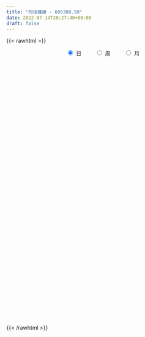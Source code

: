 ```yaml
---
title: "均瑶健康 - 605388.SH"
date: 2022-07-14T20:27:40+08:00
draft: false
---
```

{{< rawhtml >}}
    <div style="text-align: center">
        <label style="padding: 1rem;"><input style="margin-right: .5rem" type="radio" name="period" value="D" checked onclick="period_change(this)">日</label>
        <label style="padding: 1rem;"><input style="margin-right: .5rem" type="radio" name="period" value="W" onclick="period_change(this)">周</label>
        <label style="padding: 1rem;"><input style="margin-right: .5rem" type="radio" name="period" value="M" onclick="period_change(this)">月</label>
    </div>
    <div id="chart" style="height: 700px;"></div> 
    <script type="text/javascript">
        const D_v = [2248.52,683.4,1343.0,3318.27,35761.11,281743.77,409657.01,306037.12,247023.42,203288.97,162003.89,140225.28,151125.35,100701.9,107455.46,84417.52,91993.07,82055.35,64666.99,59244.18,80446.81,100829.95,71824.39,65640.12,39773.19,52912.73,89625.57,91044.77,65178.87,53745.67,38207.94,36638.8,44899.27,50607.59,51830.07,29842.73,50923.31,65048.72,25912.92,31379.15,51117.85,51302.42,67000.86,47892.59,40631.22,33207.67,99191.14,55599.76,28946.71,33688.35,28948.21,33520.17,31555.54,40483.36,66999.06,58939.07,48813.14,36911.64,32964.34,47646.2,54438.29,61232.04,78528.27,62314.8,35390.82,33809.16,22285.6,24996.35,24779.18,20228.58,100022.04,60593.25,62943.54,171910.56,214125.48,199935.71,129353.3,121019.2,167468.49,240946.43,266936.06,184656.98,124643.82,136126.61,130058.43,136053.61,104558.94,107105.1,110958.56,125174.82,134774.94,105022.41,111283.66,235662.94,166727.61,124792.59,92466.92,76431.89,56926.65,75563.62,54454.3,49931.34,51756.4,44545.37,60251.3,61523.63,53236.33,45225.52,40878.59,31100.7,33122.7,33440.2,28478.0,36532.17,30654.3,48164.72,33789.19,92410.44,86708.51,46097.6,36341.33,64042.67,58909.18,35559.59,24234.75,28678.73,18758.0,18813.0,19474.82,18711.0,25778.66,16150.68,23753.22,32793.69,23188.41,21601.12,16900.6,18367.0,14392.6,24799.75,18808.0,27875.55,18821.98,18423.52,70932.59,48579.04,30993.07,22401.62,27481.3,18990.0,20994.0,61563.61,46465.21,45946.41,49311.3,72542.22,73309.29,54332.75,115233.2,172990.88,170944.88,168742.38,229874.75,159148.7,147135.1,159589.01,103056.97,165948.45,119162.44,78610.75,189079.27,158388.46,173411.66,152847.35,174225.18,131815.74,92528.34,183431.3,158210.88,113188.22,93088.6,232497.71,240404.21,145798.82,105626.0,83383.63,104661.64,83360.45,93950.69,92086.96,91236.01,112976.8,82490.64,57406.47,63485.5,42584.3,42073.5,166316.79,102247.84,160225.7,112800.83,110436.09,87990.22,140713.08,99894.59,89349.01,59461.5,49709.5,67697.29,52184.52,76203.68,42490.35,80660.05,65995.05,40635.0,41335.41,30850.0,37524.0,37643.17,27360.0,29156.87,43321.0,34737.09,26222.0,25379.0,27630.14,35541.0,31875.0,25362.0,25268.0,38408.0,44688.87,41307.0,94449.0,67529.0,45171.22,41828.22,64184.56,65539.44,76902.44,54417.44,28295.22,38766.44,34368.09,43510.37,37082.12,25069.0,33485.22,39025.0,38211.0,30954.22,21891.22,33395.0,28957.0,41904.0,27105.0,46135.0,44574.91,26588.89,27577.19,30404.11,31071.58,17937.0,35295.19,21803.88,27050.96,31587.62,14190.15,20525.44,82452.79,82165.31,41950.69,37315.5,22524.83,48831.0,46745.74,114627.7,138383.7,72323.12,53904.38,47273.26,30952.01,35761.0,65984.53,70245.53,53517.15,40278.25,67551.46,35260.87,41146.39,35333.71,39032.87,26115.3,59016.13,39850.0,27291.02,88895.09,36763.22,31506.98,37007.0,36690.0,38915.3,48928.0,34995.0,38055.61,42797.76,36502.26,32993.3,36758.93,33871.07,18838.62,37015.26,30556.93,37657.26,23152.0,30367.34,23772.39,31142.0,62557.11,42116.08,32570.0,46343.1,32008.08,26126.0,27341.18,28777.03,19730.04,25661.0,22100.0,35778.01,114450.17,78640.01,121360.0,68821.0,69774.15,73403.86,167898.52,53139.0,511246.56,307733.49,243430.93,228273.45,179293.02,202137.52,192618.51,159947.3,83953.01,96811.3,79476.87,65439.86,77159.0,43619.0,62881.12,44594.0,30954.0,34784.72,38907.0,38778.22,40980.03,30739.0,24879.0,48592.0,34076.0,28070.97,30788.0,48286.53,31565.0,86194.0,59319.76,65425.97,72179.0,134216.34,167045.34,143980.97,175637.41,126851.0,108546.0,59450.0,147116.0,80335.23,76491.0,86671.0,115852.0,222885.23,260108.2,168594.07,186660.22,355050.75,271798.53,159317.73,150040.0,123976.0,115536.0,71886.5,57311.8,127267.0,114147.0,64937.0,92119.0,143926.5,122813.0,96755.3,76191.5,123661.0,127783.37,239924.27,115992.97,124779.0,123558.0,123493.52,87043.44,96180.22,90734.22,51495.94,42745.15,75526.98,81560.22,104061.0,135697.29,209995.0,166398.07,109055.07,71448.0,101162.34,94282.25,122179.55,119012.22,80031.22,147135.22,139919.44,152658.0,138694.96,95356.0,77450.0,65677.0,83409.0,73479.17,61930.3,45479.0,142692.3,108075.3,102000.0,77222.0,64947.0,128388.5,96047.0,92224.0,95496.0,152914.0,84576.0,67009.23,83139.0,85537.0,45061.0,71905.0,57874.0,59010.48,62184.65,38168.0,50801.07,51525.62,45242.0]
const D_histogram = [0.0,0.1231680912,0.3295616886,0.5899504993,0.883865898,1.1979656651,1.2457826766,1.0109482198,0.8361504366,0.7190034426,0.5129432736,0.3348154521,0.0959777048,-0.1615903881,-0.423409623,-0.6100238709,-0.7236500323,-0.8368915202,-0.8705723676,-0.8799924561,-0.7925729703,-0.6606342648,-0.5630002213,-0.4664519097,-0.4096819127,-0.4162624901,-0.3234101153,-0.243203057,-0.2179681271,-0.2439691415,-0.2357089416,-0.2377790932,-0.1786650945,-0.0883609319,-0.0060142387,0.0293894031,0.0691850397,0.0412047534,0.0142363488,0.022468638,0.0490903962,0.0468020988,0.0710791882,0.0442019281,-0.006409739,-0.0494464406,-0.1759876296,-0.3031608393,-0.3595549289,-0.3416450252,-0.3322061976,-0.2818657922,-0.2289453974,-0.1543240945,-0.0530685265,0.0277850207,0.0941018789,0.099115081,0.120737003,0.1577420743,0.1759243703,0.1879747452,0.2232013898,0.202314211,0.164758746,0.1068619436,0.0772976695,0.0636744231,0.041466431,0.0340926551,0.1288611324,0.1585825068,0.1890101434,0.3269827972,0.4031310087,0.4866723563,0.460230773,0.3805074112,0.4442840854,0.5011122976,0.6151963772,0.5484627549,0.4587127053,0.3971245268,0.2597845948,0.0911450653,-0.0852889376,-0.2578031893,-0.2299674408,-0.2797932417,-0.2231601009,-0.2018162895,-0.1311360835,0.0059897062,0.0109961856,-0.1009180313,-0.1606801035,-0.2850870814,-0.3324362851,-0.415677555,-0.5065315691,-0.4858353398,-0.431575261,-0.3881330692,-0.3222315185,-0.2500785271,-0.246780907,-0.2466839512,-0.268457602,-0.2441119714,-0.2605026033,-0.2811894973,-0.2600860416,-0.1903283346,-0.1609448266,-0.0859266306,-0.0651761328,0.0303875789,0.0765046374,0.0826558233,0.0970696916,0.1622725036,0.1795779305,0.1515058448,0.1286652946,0.093415262,0.0647856917,0.0652713842,0.0544756066,0.0632158357,0.049137058,0.0507379338,0.0294199415,-0.0377596915,-0.0624300593,-0.0647644809,-0.073250831,-0.0945539182,-0.0817147326,-0.0390281658,0.006177528,0.0505783247,0.0837354899,0.0868565321,0.1697073194,0.2052655813,0.2139553531,0.2093285324,0.1718698608,0.1517808088,0.1113770282,0.1366857478,0.1524039292,0.1743413238,0.174378735,0.2068771499,0.1816033376,0.1644260082,0.2638918363,0.3310961543,0.3297677982,0.4398794399,0.5447798045,0.6084024725,0.6159041368,0.4709232519,0.3613405119,0.3662957829,0.3462201389,0.2469012312,0.2487003546,0.2902427904,0.4527736982,0.4563093815,0.5625429182,0.5827046495,0.5146243958,0.2927998129,0.0870424096,-0.0393443903,-0.1845729982,-0.1178737798,-0.2610801022,-0.5226435714,-0.6884112847,-0.7398430398,-0.7056561924,-0.6869121384,-0.6179138832,-0.5591928719,-0.5699821338,-0.4916481821,-0.4810547408,-0.4434555668,-0.456260379,-0.4734192086,-0.4575051778,-0.2815307047,-0.2071841758,-0.0665823093,0.0202599154,0.0745516386,0.0620293466,0.1440760099,0.1276048691,0.0135812161,-0.0733153214,-0.1078542692,-0.0998619642,-0.1419844545,-0.1395958726,-0.1327281946,-0.2181989257,-0.2997700255,-0.3216070993,-0.3417787212,-0.3360956988,-0.2805541842,-0.2228378897,-0.1739342959,-0.1499522771,-0.1578222635,-0.1848842031,-0.1704429595,-0.1309950611,-0.1223152004,-0.1439453841,-0.1729005196,-0.210916608,-0.2195913299,-0.1731823236,-0.1612945698,-0.1042910742,0.026741002,0.0964109834,0.1518282089,0.1350723694,0.1827785677,0.2475492429,0.313950588,0.3031490901,0.2674461759,0.2620699428,0.1892325604,0.1298292775,0.0803879857,0.023006658,0.0025330319,-0.0096944899,-0.0065177811,-0.0225556206,-0.0376192719,-0.0620459202,-0.0870901534,-0.0631468727,-0.054282754,-0.0073476644,0.0412224284,0.0728609913,0.0997207083,0.1091862901,0.1057281526,0.107511693,0.0911822496,0.0743589585,0.071978445,0.0581894693,0.0423073422,0.0475474145,0.0924468275,0.1628304237,0.1813086005,0.161404334,0.1525797755,0.1750653134,0.1677344269,0.2285092025,0.2899739566,0.3014012879,0.2476331294,0.2139681614,0.1661008081,0.1127387367,0.1254816028,0.1353077518,0.088237248,0.0601019119,-0.0531065139,-0.1414675307,-0.1473970754,-0.1444093975,-0.130554645,-0.1141464089,-0.0482362584,-0.0178239331,-0.0156818332,0.0471602132,0.0680648419,0.0767491603,0.0694857321,0.0658506635,0.0396413609,-0.0083679229,-0.063037978,-0.1010043586,-0.1141553738,-0.1363300831,-0.1282259719,-0.1089343802,-0.1127498314,-0.1210186879,-0.0911644313,-0.0662141686,-0.0518764192,-0.0397183461,-0.0556385142,-0.049267432,-0.0253172584,0.0193023475,0.0483288836,0.0665883918,0.0916684364,0.0805710177,0.0663416724,0.0315987169,0.0055309668,-0.0054491279,-0.0197862675,-0.0226673316,-0.0136980195,0.0577812808,0.0918097356,0.0454884544,0.0251585659,0.048293206,0.0686297958,0.1944801514,0.3915493044,0.4822732252,0.3964641268,0.3535736946,0.3568953181,0.3243765375,0.3252422453,0.2415850603,0.1068708603,0.022916493,-0.1052840556,-0.1840573749,-0.2630396247,-0.3757035259,-0.4312403178,-0.4917490949,-0.4834347265,-0.4370609409,-0.3676289136,-0.3005861541,-0.2602065192,-0.2469969911,-0.217123307,-0.191277722,-0.1318615342,-0.0982522866,-0.0759744782,-0.0515828485,-0.0525544639,-0.0443636651,-0.0658580191,-0.049160211,-0.0201365791,0.0291769551,0.1759864092,0.2883771148,0.3886002555,0.358271116,0.221998779,0.0853113666,0.105306241,0.1284063931,0.0849407136,-0.0153929629,-0.0541782217,0.0371152753,0.1246590107,0.1954065083,0.2176490158,0.2295254859,0.2688587205,0.2244474242,0.1300014075,0.0707524481,0.0448052878,-0.0285721309,-0.1079827537,-0.1676206221,-0.1673227662,-0.22992452,-0.2847487873,-0.2386396854,-0.1566677758,-0.0599868384,-0.013263034,0.0061112639,0.0736842298,0.0892612326,0.0214503788,-0.0836333213,-0.2587101253,-0.4570407799,-0.564057846,-0.6107747704,-0.569268782,-0.5224843159,-0.4819493701,-0.4061528231,-0.3055590737,-0.2303758462,-0.1119942868,0.0753758985,0.2155825101,0.279457914,0.2768269377,0.258821445,0.2621659533,0.2672703718,0.2253760513,0.2405838167,0.2162080177,0.2348155923,0.2399249059,0.2561807472,0.2671379676,0.2410438494,0.2046705352,0.1562747407,0.1248604767,0.0550361579,0.0335951054,0.0109801437,0.0628183762,0.0748606672,0.0649867935,0.0640819615,0.0412585325,0.0466426618,-0.016835657,-0.0690554829,-0.0519734352,0.0128740861,0.0359464237,0.0015491644,0.0190845515,0.0005608601,-0.0191725465,-0.0621985588,-0.1155121376,-0.153070403,-0.1439742601,-0.1479043844,-0.1588178164,-0.1285018076,-0.1176745057]
const D_fast = [0.0,0.153960114,0.4427441336,0.8506205691,1.3655024422,1.9790936256,2.3383563063,2.3562589044,2.3904987303,2.453102597,2.3752782464,2.280854288,2.0660109669,1.7680452769,1.4003736363,1.0612534206,0.7667147511,0.4442503833,0.192926444,-0.0364917586,-0.1472155154,-0.180435376,-0.2235513879,-0.2436160537,-0.2892665349,-0.3999127349,-0.3879128888,-0.3685065948,-0.3977636967,-0.4847569965,-0.535424032,-0.5969389568,-0.5824912318,-0.5142773022,-0.4334341686,-0.3906831761,-0.3335912796,-0.3512703775,-0.3746796949,-0.3608302461,-0.3219358889,-0.3125236616,-0.2704767751,-0.2863035532,-0.3385176551,-0.3939159668,-0.5644540632,-0.7674174828,-0.9137003046,-0.9812016572,-1.054814379,-1.0749404217,-1.0792563762,-1.043216097,-0.9552276606,-0.8674278582,-0.7775855303,-0.7477935579,-0.6959873852,-0.6195467953,-0.5573834067,-0.4983393455,-0.4073123534,-0.3776209795,-0.3739867581,-0.4051680745,-0.4154079312,-0.4131125719,-0.4249539562,-0.4238045684,-0.2968208079,-0.2274538069,-0.1497736345,0.0699447187,0.2468756823,0.452085119,0.540701229,0.55610472,0.7309524155,0.9130587022,1.180941876,1.2513239424,1.2762520691,1.3139450224,1.241551239,1.0956979758,0.8979417386,0.6609766896,0.6313205778,0.5115464665,0.512389582,0.4832793212,0.5211755063,0.6597987225,0.6675542483,0.5304105235,0.4304784255,0.2347996772,0.1043414023,-0.0828192565,-0.3003061628,-0.4010687685,-0.4547025049,-0.5082935804,-0.5229499093,-0.5133165497,-0.5717141564,-0.6332881883,-0.7221762396,-0.7588586019,-0.8403748846,-0.931359153,-0.9752772076,-0.9531015843,-0.963954283,-0.9104177446,-0.90596128,-0.8028006736,-0.7375574557,-0.710742314,-0.6720610228,-0.566290085,-0.5040901754,-0.4942857999,-0.4849600264,-0.4968562435,-0.5092893909,-0.4924858523,-0.4896627283,-0.4651185403,-0.4669130535,-0.4526276942,-0.4665907012,-0.543210257,-0.5834881397,-0.6020136815,-0.6288127393,-0.6737543061,-0.6813438036,-0.6484142783,-0.6016642025,-0.5446188247,-0.490527787,-0.4656926118,-0.3404149946,-0.2535403373,-0.1913617274,-0.143656415,-0.1381476213,-0.1202914711,-0.1328509947,-0.0733708381,-0.0195516745,0.0459710512,0.0896031461,0.1738208485,0.1939478706,0.2178770433,0.3833158305,0.533294187,0.6144077805,0.8344892822,1.0755845979,1.2913078841,1.4527855825,1.4255355106,1.4062878985,1.5028171153,1.569296506,1.5317029061,1.5956771181,1.7097802515,1.9855045839,2.1031176126,2.3499868788,2.5158247726,2.5764006178,2.4277759881,2.2437791872,2.1075562898,1.9161844323,1.9534152058,1.7449388578,1.3527144957,1.0148439613,0.7784514462,0.6362242455,0.483240265,0.3977600493,0.3166828427,0.1633980473,0.1188199535,0.0091497096,-0.0641150081,-0.190984915,-0.3264985468,-0.4249608105,-0.3193690135,-0.2968185285,-0.1728622394,-0.0809550358,-0.008025403,-0.0050403584,0.1130253074,0.1284553839,0.017827035,-0.0873983329,-0.148900848,-0.165874034,-0.243492638,-0.2760030242,-0.3023173949,-0.4423378574,-0.5988514636,-0.7010903121,-0.8067066144,-0.8850475167,-0.8996445481,-0.897637726,-0.8922177062,-0.9057237567,-0.9530493089,-1.0263322994,-1.0545017956,-1.0478026625,-1.0697016019,-1.1273181317,-1.199498397,-1.2902436375,-1.3538161918,-1.3507027664,-1.3791386551,-1.348207928,-1.2104906013,-1.1167178741,-1.0233435964,-1.0063313435,-0.9129305033,-0.7862725173,-0.6413835253,-0.5763977506,-0.5452391209,-0.4850978683,-0.5106271106,-0.5375730742,-0.5669173695,-0.6185470326,-0.6383874008,-0.6530385451,-0.6514912815,-0.6731680262,-0.6976364955,-0.7375746238,-0.7843913953,-0.7762348329,-0.7809414027,-0.7358432291,-0.6769675293,-0.6271137186,-0.5753238244,-0.5385616701,-0.5155877695,-0.4869263058,-0.4804601869,-0.4786937383,-0.4630796405,-0.462321249,-0.4676265405,-0.4504996146,-0.3824884947,-0.2713972925,-0.2075919656,-0.1871451486,-0.1578247632,-0.091572897,-0.0569701768,0.0609318995,0.1948901427,0.281667796,0.2898079199,0.3096349922,0.303292841,0.2781154537,0.3222287205,0.3658818075,0.3408706156,0.3277607575,0.2012757033,0.0775478038,0.0347689902,0.0016543187,-0.01712959,-0.0292579561,0.0245931297,0.0505494719,0.0487711135,0.1234032131,0.1613240523,0.1891956608,0.1993036656,0.2121312629,0.1958323005,0.145731036,0.0753014864,0.0120840161,-0.0296058425,-0.0858630726,-0.1098154544,-0.1177574577,-0.1497603667,-0.1882838953,-0.1812207465,-0.1728240259,-0.1714553814,-0.1692268948,-0.1990566914,-0.2050024672,-0.1873816082,-0.1379364154,-0.0968276584,-0.0619210522,-0.0139238986,-0.0048785629,-0.00252249,-0.0293657663,-0.0540507747,-0.0663931513,-0.0856768578,-0.0942247548,-0.0886799476,-0.0027553271,0.0542255616,0.019276394,0.005236147,0.0404440886,0.0779381273,0.2524085208,0.5473649998,0.758657227,0.7719641602,0.8174671517,0.9100126048,0.9585879586,1.0407642277,1.0175033077,0.9095068228,0.8312815788,0.6767600163,0.5519723532,0.4072301972,0.2006404146,0.0372935432,-0.1461525076,-0.2586968207,-0.3215882704,-0.3440634715,-0.3521672505,-0.3768392454,-0.4253789651,-0.4497861077,-0.4717599533,-0.4453091491,-0.4362629731,-0.4329787843,-0.4214828667,-0.435593098,-0.4384932155,-0.4764520743,-0.472044319,-0.4480548318,-0.3914470589,-0.2006410025,-0.0161560181,0.1812171864,0.240455826,0.1596831837,0.0443236129,0.0906450476,0.1458467979,0.1236162969,0.0194343796,-0.0328954346,0.0676768812,0.1863853693,0.3059844939,0.3826392555,0.4518970971,0.5584450117,0.5701455715,0.5081999067,0.4666390593,0.4518932209,0.3713727695,0.2649664583,0.1634234344,0.1218905987,0.001807715,-0.1242037491,-0.1377545686,-0.094949603,-0.0132653752,0.0301426708,0.0510447846,0.1370388079,0.1749311189,0.1124828598,-0.0135091706,-0.2532635059,-0.5658543555,-0.8138858831,-1.0132965001,-1.1141077072,-1.19794432,-1.2778967167,-1.3036383755,-1.2794343945,-1.2618451285,-1.1714621409,-0.9652479809,-0.7711457418,-0.6374058594,-0.5708301013,-0.5241302327,-0.4552442361,-0.3833222247,-0.3688725323,-0.2935188128,-0.2638426074,-0.1865311346,-0.1214405946,-0.0411395665,0.0366021458,0.0707689899,0.0855633095,0.0762362002,0.0760370554,0.019971776,0.0069294998,-0.0129404259,0.0546024006,0.0853598585,0.0917326832,0.1068483414,0.0943395456,0.1113843404,0.0436971073,-0.0257865893,-0.0216979004,0.0463681424,0.078427086,0.0444171178,0.0667236427,0.0483401664,0.0238136232,-0.0347620289,-0.116953642,-0.1927795082,-0.2196769304,-0.2605831508,-0.3112010369,-0.31301048,-0.3316018045]
const D_slow = [0.0,0.0307920228,0.1131824449,0.2606700698,0.4816365443,0.7811279605,1.0925736297,1.3453106846,1.5543482938,1.7340991544,1.8623349728,1.9460388358,1.970033262,1.929635665,1.8237832593,1.6712772915,1.4903647835,1.2811419034,1.0634988115,0.8435006975,0.6453574549,0.4801988887,0.3394488334,0.222835856,0.1204153778,0.0163497553,-0.0645027736,-0.1253035378,-0.1797955696,-0.240787855,-0.2997150904,-0.3591598637,-0.4038261373,-0.4259163703,-0.4274199299,-0.4200725792,-0.4027763192,-0.3924751309,-0.3889160437,-0.3832988842,-0.3710262851,-0.3593257604,-0.3415559634,-0.3305054813,-0.3321079161,-0.3444695262,-0.3884664336,-0.4642566435,-0.5541453757,-0.639556632,-0.7226081814,-0.7930746295,-0.8503109788,-0.8888920024,-0.9021591341,-0.8952128789,-0.8716874092,-0.8469086389,-0.8167243882,-0.7772888696,-0.733307777,-0.6863140907,-0.6305137432,-0.5799351905,-0.538745504,-0.5120300181,-0.4927056007,-0.476786995,-0.4664203872,-0.4578972235,-0.4256819403,-0.3860363136,-0.3387837778,-0.2570380785,-0.1562553263,-0.0345872373,0.080470456,0.1755973088,0.2866683301,0.4119464045,0.5657454988,0.7028611875,0.8175393639,0.9168204956,0.9817666442,1.0045529106,0.9832306762,0.9187798788,0.8612880186,0.7913397082,0.735549683,0.6850956106,0.6523115897,0.6538090163,0.6565580627,0.6313285548,0.591158529,0.5198867586,0.4367776873,0.3328582986,0.2062254063,0.0847665714,-0.0231272439,-0.1201605112,-0.2007183908,-0.2632380226,-0.3249332493,-0.3866042371,-0.4537186376,-0.5147466305,-0.5798722813,-0.6501696556,-0.715191166,-0.7627732497,-0.8030094564,-0.824491114,-0.8407851472,-0.8331882525,-0.8140620931,-0.7933981373,-0.7691307144,-0.7285625885,-0.6836681059,-0.6457916447,-0.613625321,-0.5902715055,-0.5740750826,-0.5577572366,-0.5441383349,-0.528334376,-0.5160501115,-0.503365628,-0.4960106427,-0.5054505655,-0.5210580804,-0.5372492006,-0.5555619083,-0.5792003879,-0.599629071,-0.6093861125,-0.6078417305,-0.5951971493,-0.5742632769,-0.5525491438,-0.510122314,-0.4588059187,-0.4053170804,-0.3529849473,-0.3100174821,-0.2720722799,-0.2442280229,-0.2100565859,-0.1719556036,-0.1283702727,-0.0847755889,-0.0330563014,0.012344533,0.0534510351,0.1194239941,0.2021980327,0.2846399823,0.3946098423,0.5308047934,0.6829054115,0.8368814457,0.9546122587,1.0449473866,1.1365213324,1.2230763671,1.2848016749,1.3469767636,1.4195374611,1.5327308857,1.6468082311,1.7874439606,1.933120123,2.061776222,2.1349761752,2.1567367776,2.14690068,2.1007574305,2.0712889855,2.00601896,1.8753580671,1.703255246,1.518294486,1.3418804379,1.1701524033,1.0156739325,0.8758757145,0.7333801811,0.6104681356,0.4902044504,0.3793405587,0.2652754639,0.1469206618,0.0325443673,-0.0378383088,-0.0896343528,-0.1062799301,-0.1012149512,-0.0825770416,-0.0670697049,-0.0310507025,0.0008505148,0.0042458188,-0.0140830115,-0.0410465788,-0.0660120698,-0.1015081835,-0.1364071516,-0.1695892003,-0.2241389317,-0.2990814381,-0.3794832129,-0.4649278932,-0.5489518179,-0.6190903639,-0.6747998364,-0.7182834103,-0.7557714796,-0.7952270455,-0.8414480962,-0.8840588361,-0.9168076014,-0.9473864015,-0.9833727475,-1.0265978774,-1.0793270294,-1.1342248619,-1.1775204428,-1.2178440853,-1.2439168538,-1.2372316033,-1.2131288575,-1.1751718052,-1.1414037129,-1.095709071,-1.0338217602,-0.9553341133,-0.8795468407,-0.8126852968,-0.7471678111,-0.699859671,-0.6674023516,-0.6473053552,-0.6415536907,-0.6409204327,-0.6433440552,-0.6449735004,-0.6506124056,-0.6600172236,-0.6755287036,-0.697301242,-0.7130879601,-0.7266586487,-0.7284955648,-0.7181899577,-0.6999747098,-0.6750445328,-0.6477479602,-0.6213159221,-0.5944379988,-0.5716424364,-0.5530526968,-0.5350580855,-0.5205107182,-0.5099338827,-0.4980470291,-0.4749353222,-0.4342277162,-0.3889005661,-0.3485494826,-0.3104045387,-0.2666382104,-0.2247046036,-0.167577303,-0.0950838139,-0.0197334919,0.0421747905,0.0956668308,0.1371920329,0.165376717,0.1967471177,0.2305740557,0.2526333677,0.2676588456,0.2543822172,0.2190153345,0.1821660656,0.1460637163,0.113425055,0.0848884528,0.0728293882,0.0683734049,0.0644529466,0.0762429999,0.0932592104,0.1124465005,0.1298179335,0.1462805994,0.1561909396,0.1540989589,0.1383394644,0.1130883747,0.0845495313,0.0504670105,0.0184105175,-0.0088230775,-0.0370105354,-0.0672652073,-0.0900563152,-0.1066098573,-0.1195789621,-0.1295085487,-0.1434181772,-0.1557350352,-0.1620643498,-0.1572387629,-0.145156542,-0.1285094441,-0.105592335,-0.0854495805,-0.0688641624,-0.0609644832,-0.0595817415,-0.0609440235,-0.0658905903,-0.0715574232,-0.0749819281,-0.0605366079,-0.037584174,-0.0262120604,-0.0199224189,-0.0078491174,0.0093083315,0.0579283694,0.1558156955,0.2763840018,0.3755000335,0.4638934571,0.5531172866,0.634211421,0.7155219824,0.7759182474,0.8026359625,0.8083650858,0.7820440719,0.7360297281,0.670269822,0.5763439405,0.468533861,0.3455965873,0.2247379057,0.1154726705,0.0235654421,-0.0515810964,-0.1166327262,-0.178381974,-0.2326628008,-0.2804822313,-0.3134476148,-0.3380106865,-0.357004306,-0.3699000182,-0.3830386341,-0.3941295504,-0.4105940552,-0.4228841079,-0.4279182527,-0.4206240139,-0.3766274116,-0.3045331329,-0.2073830691,-0.1178152901,-0.0623155953,-0.0409877537,-0.0146611934,0.0174404049,0.0386755833,0.0348273425,0.0212827871,0.0305616059,0.0617263586,0.1105779857,0.1649902396,0.2223716111,0.2895862912,0.3456981473,0.3781984992,0.3958866112,0.4070879331,0.3999449004,0.372949212,0.3310440565,0.2892133649,0.2317322349,0.1605450381,0.1008851168,0.0617181728,0.0467214632,0.0434057047,0.0449335207,0.0633545782,0.0856698863,0.091032481,0.0701241507,0.0054466194,-0.1088135756,-0.2498280371,-0.4025217297,-0.5448389252,-0.6754600042,-0.7959473467,-0.8974855524,-0.9738753209,-1.0314692824,-1.0594678541,-1.0406238795,-0.9867282519,-0.9168637734,-0.847657039,-0.7829516777,-0.7174101894,-0.6505925965,-0.5942485836,-0.5341026295,-0.480050625,-0.421346727,-0.3613655005,-0.2973203137,-0.2305358218,-0.1702748595,-0.1191072257,-0.0800385405,-0.0488234213,-0.0350643819,-0.0266656055,-0.0239205696,-0.0082159756,0.0104991912,0.0267458896,0.04276638,0.0530810131,0.0647416786,0.0605327643,0.0432688936,0.0302755348,0.0334940563,0.0424806622,0.0428679534,0.0476390912,0.0477793063,0.0429861696,0.0274365299,-0.0014415045,-0.0397091052,-0.0757026702,-0.1126787663,-0.1523832205,-0.1845086724,-0.2139272988]
const D_data = [['2020-08-18', 16.12, 19.34, 16.12, 19.34],['2020-08-19', 21.27, 21.27, 21.27, 21.27],['2020-08-20', 23.4, 23.4, 23.4, 23.4],['2020-08-21', 25.74, 25.74, 25.74, 25.74],['2020-08-24', 28.31, 28.31, 28.31, 28.31],['2020-08-25', 29.72, 31.14, 29.1, 31.14],['2020-08-26', 31.2, 29.9, 29.04, 32.25],['2020-08-27', 28.43, 26.93, 26.91, 28.55],['2020-08-28', 26.6, 27.52, 26.4, 28.8],['2020-08-31', 27.29, 28.31, 27.27, 29.11],['2020-09-01', 27.85, 27.07, 26.64, 28.15],['2020-09-02', 26.9, 26.99, 26.78, 27.77],['2020-09-03', 27.1, 25.55, 25.41, 27.29],['2020-09-04', 24.6, 24.22, 24.12, 24.95],['2020-09-07', 24.2, 22.79, 22.74, 24.26],['2020-09-08', 22.79, 22.35, 21.98, 23.0],['2020-09-09', 21.78, 22.14, 21.66, 22.98],['2020-09-10', 22.16, 21.1, 20.1, 22.67],['2020-09-11', 20.55, 21.18, 20.55, 21.5],['2020-09-14', 21.19, 20.8, 20.67, 21.38],['2020-09-15', 20.69, 21.66, 20.66, 21.78],['2020-09-16', 21.4, 22.31, 21.04, 22.73],['2020-09-17', 22.01, 22.07, 21.75, 22.55],['2020-09-18', 21.88, 22.21, 21.71, 22.56],['2020-09-21', 22.23, 21.8, 21.76, 22.23],['2020-09-22', 21.46, 20.82, 20.81, 21.5],['2020-09-23', 20.97, 22.0, 20.88, 22.65],['2020-09-24', 21.75, 22.07, 21.7, 22.71],['2020-09-25', 22.09, 21.46, 21.22, 22.68],['2020-09-28', 21.52, 20.6, 20.43, 21.67],['2020-09-29', 20.66, 20.75, 20.4, 21.02],['2020-09-30', 20.76, 20.4, 20.34, 20.95],['2020-10-09', 20.67, 21.1, 20.65, 21.28],['2020-10-12', 21.2, 21.73, 21.19, 21.88],['2020-10-13', 21.73, 22.0, 21.45, 22.22],['2020-10-14', 21.92, 21.68, 21.6, 22.16],['2020-10-15', 21.44, 21.92, 21.28, 22.1],['2020-10-16', 21.79, 21.09, 20.82, 21.96],['2020-10-19', 20.93, 20.92, 20.71, 21.23],['2020-10-20', 20.67, 21.27, 20.67, 21.35],['2020-10-21', 21.28, 21.57, 20.92, 21.89],['2020-10-22', 21.6, 21.26, 21.21, 21.99],['2020-10-23', 21.01, 21.65, 21.01, 22.01],['2020-10-26', 21.53, 21.0, 20.0, 21.66],['2020-10-27', 21.04, 20.46, 20.23, 21.18],['2020-10-28', 20.33, 20.23, 20.03, 20.6],['2020-10-29', 19.49, 18.58, 18.21, 19.5],['2020-10-30', 18.54, 17.63, 17.57, 18.54],['2020-11-02', 17.57, 17.68, 17.45, 17.8],['2020-11-03', 17.7, 18.14, 17.6, 18.16],['2020-11-04', 18.2, 17.74, 17.7, 18.21],['2020-11-05', 17.89, 18.06, 17.78, 18.1],['2020-11-06', 18.0, 18.05, 17.9, 18.3],['2020-11-09', 18.1, 18.39, 18.0, 18.45],['2020-11-10', 18.4, 18.99, 18.18, 19.19],['2020-11-11', 18.78, 19.09, 18.65, 19.5],['2020-11-12', 19.25, 19.23, 18.57, 19.34],['2020-11-13', 19.0, 18.61, 18.5, 19.18],['2020-11-16', 18.54, 18.86, 18.41, 18.95],['2020-11-17', 18.88, 19.21, 18.73, 19.26],['2020-11-18', 19.03, 19.15, 18.92, 19.65],['2020-11-19', 18.98, 19.2, 18.8, 19.67],['2020-11-20', 19.18, 19.69, 18.87, 19.87],['2020-11-23', 19.6, 19.11, 19.03, 19.7],['2020-11-24', 19.1, 18.81, 18.7, 19.1],['2020-11-25', 18.77, 18.33, 18.27, 18.96],['2020-11-26', 18.48, 18.45, 18.11, 18.5],['2020-11-27', 18.28, 18.52, 18.11, 18.58],['2020-11-30', 18.48, 18.29, 18.21, 18.68],['2020-12-01', 18.2, 18.36, 18.17, 18.46],['2020-12-02', 18.42, 19.88, 18.35, 19.99],['2020-12-03', 19.52, 19.46, 19.19, 19.75],['2020-12-04', 19.57, 19.72, 19.45, 19.94],['2020-12-07', 20.13, 21.69, 19.59, 21.69],['2020-12-08', 21.13, 21.76, 21.13, 23.47],['2020-12-09', 21.7, 22.63, 21.29, 23.42],['2020-12-10', 22.17, 21.79, 21.63, 22.51],['2020-12-11', 21.43, 21.19, 20.69, 22.22],['2020-12-14', 21.1, 23.31, 21.1, 23.31],['2020-12-15', 24.0, 23.98, 23.38, 24.98],['2020-12-16', 23.51, 25.68, 23.51, 26.28],['2020-12-17', 24.4, 24.1, 23.8, 24.75],['2020-12-18', 23.58, 23.9, 23.33, 24.94],['2020-12-21', 23.58, 24.31, 22.58, 24.36],['2020-12-22', 23.81, 23.22, 23.12, 24.47],['2020-12-23', 23.2, 22.28, 21.83, 23.25],['2020-12-24', 22.36, 21.39, 21.2, 22.84],['2020-12-25', 20.87, 20.49, 19.82, 20.99],['2020-12-28', 20.88, 22.54, 20.57, 22.54],['2020-12-29', 23.16, 21.42, 21.16, 23.16],['2020-12-30', 21.44, 22.68, 21.42, 23.29],['2020-12-31', 22.66, 22.38, 22.12, 23.16],['2021-01-04', 22.41, 23.21, 22.08, 23.41],['2021-01-05', 22.79, 24.65, 22.79, 25.53],['2021-01-06', 24.1, 23.48, 23.05, 24.5],['2021-01-07', 23.0, 21.78, 21.47, 23.28],['2021-01-08', 21.93, 21.95, 20.75, 22.4],['2021-01-11', 21.53, 20.54, 20.54, 21.93],['2021-01-12', 20.2, 20.86, 20.2, 21.5],['2021-01-13', 20.71, 19.81, 19.43, 20.71],['2021-01-14', 19.58, 18.91, 18.68, 19.75],['2021-01-15', 18.99, 19.74, 18.79, 19.98],['2021-01-18', 19.68, 20.0, 19.07, 20.16],['2021-01-19', 19.8, 19.79, 19.74, 20.39],['2021-01-20', 19.83, 20.06, 19.18, 20.14],['2021-01-21', 19.93, 20.25, 19.8, 20.49],['2021-01-22', 20.2, 19.35, 19.27, 20.2],['2021-01-25', 19.21, 19.07, 18.71, 19.78],['2021-01-26', 19.07, 18.47, 18.45, 19.2],['2021-01-27', 18.47, 18.78, 18.13, 18.88],['2021-01-28', 18.5, 18.01, 17.98, 18.76],['2021-01-29', 18.13, 17.55, 17.35, 18.35],['2021-02-01', 17.4, 17.76, 17.3, 17.88],['2021-02-02', 17.92, 18.33, 17.8, 18.59],['2021-02-03', 18.35, 17.84, 17.7, 18.36],['2021-02-04', 17.81, 18.48, 17.66, 18.56],['2021-02-05', 18.5, 17.88, 17.78, 18.55],['2021-02-08', 18.84, 19.0, 18.42, 19.67],['2021-02-09', 18.34, 18.69, 17.88, 18.88],['2021-02-10', 18.6, 18.28, 18.09, 18.63],['2021-02-18', 18.45, 18.4, 18.21, 18.59],['2021-02-19', 18.41, 19.25, 18.41, 19.47],['2021-02-22', 19.06, 18.91, 18.86, 19.31],['2021-02-23', 18.84, 18.35, 18.2, 18.84],['2021-02-24', 18.3, 18.3, 18.18, 18.48],['2021-02-25', 18.41, 17.99, 17.84, 18.42],['2021-02-26', 17.58, 17.88, 17.58, 18.08],['2021-03-01', 17.86, 18.14, 17.84, 18.15],['2021-03-02', 18.38, 17.94, 17.86, 18.38],['2021-03-03', 17.97, 18.15, 17.86, 18.17],['2021-03-04', 18.12, 17.82, 17.75, 18.12],['2021-03-05', 17.66, 17.95, 17.58, 18.03],['2021-03-08', 18.1, 17.57, 17.57, 18.11],['2021-03-09', 17.56, 16.68, 16.2, 17.6],['2021-03-10', 16.85, 16.85, 16.64, 17.09],['2021-03-11', 16.75, 16.93, 16.52, 16.99],['2021-03-12', 17.0, 16.69, 16.6, 17.08],['2021-03-15', 16.66, 16.3, 16.22, 16.66],['2021-03-16', 16.33, 16.55, 16.3, 16.62],['2021-03-17', 16.65, 16.94, 16.58, 17.14],['2021-03-18', 17.0, 17.11, 16.81, 17.17],['2021-03-19', 17.29, 17.28, 17.18, 17.68],['2021-03-22', 17.19, 17.32, 17.01, 17.45],['2021-03-23', 17.38, 17.03, 16.94, 17.47],['2021-03-24', 16.93, 18.29, 16.86, 18.73],['2021-03-25', 17.95, 18.1, 17.6, 18.39],['2021-03-26', 17.95, 17.99, 17.77, 18.19],['2021-03-29', 17.87, 17.95, 17.81, 18.08],['2021-03-30', 17.95, 17.53, 17.43, 17.99],['2021-03-31', 17.35, 17.68, 17.2, 17.74],['2021-04-01', 17.6, 17.33, 17.31, 17.77],['2021-04-02', 17.7, 18.18, 17.68, 18.36],['2021-04-06', 18.21, 18.26, 18.0, 18.5],['2021-04-07', 18.18, 18.55, 17.98, 18.75],['2021-04-08', 18.43, 18.46, 18.24, 18.87],['2021-04-09', 18.31, 19.1, 18.1, 19.2],['2021-04-12', 19.37, 18.55, 18.49, 19.78],['2021-04-13', 18.54, 18.68, 18.5, 19.39],['2021-04-14', 18.46, 20.55, 17.84, 20.55],['2021-04-15', 21.4, 20.86, 19.93, 21.4],['2021-04-16', 20.86, 20.48, 20.44, 22.45],['2021-04-19', 20.1, 22.53, 20.05, 22.53],['2021-04-20', 23.18, 23.51, 22.66, 24.66],['2021-04-21', 23.2, 24.0, 22.7, 24.18],['2021-04-22', 24.85, 24.09, 23.61, 25.45],['2021-04-23', 23.75, 22.37, 22.18, 24.1],['2021-04-26', 22.2, 22.6, 22.06, 23.4],['2021-04-27', 22.53, 24.2, 21.77, 24.86],['2021-04-28', 24.2, 24.3, 23.68, 25.0],['2021-04-29', 24.16, 23.4, 23.23, 24.42],['2021-04-30', 23.8, 24.79, 23.8, 25.74],['2021-05-06', 24.5, 25.82, 24.5, 26.28],['2021-05-07', 25.7, 28.4, 25.2, 28.4],['2021-05-10', 27.23, 27.45, 26.86, 28.39],['2021-05-11', 27.8, 29.69, 27.27, 30.1],['2021-05-12', 29.21, 29.68, 28.76, 30.49],['2021-05-13', 29.61, 29.17, 28.4, 29.61],['2021-05-14', 29.17, 27.08, 27.02, 31.28],['2021-05-17', 26.0, 26.58, 25.53, 27.17],['2021-05-18', 26.3, 27.0, 25.98, 27.32],['2021-05-19', 26.9, 26.24, 25.61, 26.9],['2021-05-20', 26.35, 28.86, 26.18, 28.86],['2021-05-21', 29.21, 26.16, 25.97, 29.21],['2021-05-24', 24.55, 23.54, 23.54, 25.07],['2021-05-25', 23.0, 23.35, 22.8, 24.21],['2021-05-26', 23.03, 23.85, 23.02, 23.95],['2021-05-27', 23.8, 24.5, 23.65, 25.37],['2021-05-28', 24.29, 24.07, 23.78, 24.6],['2021-05-31', 23.96, 24.57, 23.73, 25.08],['2021-06-01', 25.17, 24.45, 24.21, 25.38],['2021-06-02', 24.1, 23.37, 23.0, 24.49],['2021-06-03', 23.12, 24.34, 23.12, 25.0],['2021-06-04', 24.49, 23.42, 23.26, 24.5],['2021-06-07', 23.09, 23.58, 22.7, 23.72],['2021-06-08', 23.62, 22.7, 22.4, 23.65],['2021-06-09', 22.55, 22.22, 22.02, 22.74],['2021-06-10', 22.07, 22.27, 22.01, 22.72],['2021-06-11', 22.26, 24.5, 22.1, 24.5],['2021-06-15', 24.35, 23.7, 22.9, 24.37],['2021-06-16', 23.64, 24.99, 22.6, 25.95],['2021-06-17', 24.5, 24.9, 24.4, 25.83],['2021-06-18', 24.6, 24.9, 24.27, 25.8],['2021-06-21', 24.4, 24.22, 23.82, 24.6],['2021-06-22', 24.16, 25.67, 23.93, 26.15],['2021-06-23', 25.44, 24.72, 24.3, 25.6],['2021-06-24', 24.68, 23.2, 23.18, 24.7],['2021-06-25', 23.17, 22.97, 22.6, 23.49],['2021-06-28', 22.6, 23.22, 22.6, 23.6],['2021-06-29', 23.22, 23.59, 22.71, 23.98],['2021-06-30', 23.32, 22.76, 22.65, 23.35],['2021-07-01', 22.76, 23.08, 22.72, 23.89],['2021-07-02', 22.96, 23.03, 22.72, 23.8],['2021-07-05', 22.71, 21.49, 21.4, 22.98],['2021-07-06', 21.49, 20.84, 20.48, 21.63],['2021-07-07', 20.61, 21.01, 20.61, 21.35],['2021-07-08', 20.7, 20.59, 20.46, 21.06],['2021-07-09', 20.75, 20.53, 20.21, 20.78],['2021-07-12', 20.48, 20.99, 20.06, 21.19],['2021-07-13', 20.9, 21.03, 20.84, 21.45],['2021-07-14', 20.85, 20.95, 20.63, 21.25],['2021-07-15', 20.9, 20.6, 20.2, 21.0],['2021-07-16', 20.7, 20.01, 19.98, 20.7],['2021-07-19', 20.01, 19.42, 19.26, 20.01],['2021-07-20', 19.35, 19.64, 19.11, 19.7],['2021-07-21', 19.6, 19.85, 19.6, 20.2],['2021-07-22', 19.77, 19.36, 19.3, 20.05],['2021-07-23', 19.36, 18.7, 18.58, 19.5],['2021-07-26', 18.46, 18.2, 17.71, 18.7],['2021-07-27', 17.96, 17.6, 17.56, 18.42],['2021-07-28', 17.44, 17.51, 16.92, 17.76],['2021-07-29', 17.65, 17.98, 17.62, 18.15],['2021-07-30', 17.8, 17.4, 16.95, 17.8],['2021-08-02', 17.09, 17.87, 16.83, 17.89],['2021-08-03', 17.89, 19.1, 17.65, 19.66],['2021-08-04', 18.58, 18.75, 18.31, 18.98],['2021-08-05', 18.6, 18.84, 18.45, 19.45],['2021-08-06', 18.85, 17.99, 17.9, 18.85],['2021-08-09', 17.9, 18.85, 17.71, 19.1],['2021-08-10', 18.97, 19.39, 18.6, 19.66],['2021-08-11', 19.39, 19.85, 19.02, 19.97],['2021-08-12', 19.75, 19.15, 19.12, 19.78],['2021-08-13', 19.15, 18.82, 18.74, 19.19],['2021-08-16', 18.8, 19.19, 18.8, 19.7],['2021-08-17', 18.88, 18.21, 18.11, 19.2],['2021-08-18', 18.06, 18.05, 17.79, 18.23],['2021-08-19', 18.22, 17.87, 17.82, 18.35],['2021-08-20', 17.87, 17.43, 17.2, 17.87],['2021-08-23', 17.45, 17.6, 17.45, 17.81],['2021-08-24', 17.55, 17.52, 17.43, 17.73],['2021-08-25', 17.52, 17.59, 17.38, 17.88],['2021-08-26', 17.59, 17.21, 17.09, 17.63],['2021-08-27', 17.34, 17.02, 16.94, 17.34],['2021-08-30', 16.8, 16.66, 16.35, 17.08],['2021-08-31', 16.58, 16.36, 16.23, 16.77],['2021-09-01', 16.36, 16.81, 16.15, 17.1],['2021-09-02', 16.83, 16.56, 16.51, 16.84],['2021-09-03', 16.5, 17.06, 16.38, 17.19],['2021-09-06', 17.09, 17.25, 16.86, 17.48],['2021-09-07', 17.11, 17.2, 17.03, 17.29],['2021-09-08', 17.16, 17.27, 17.11, 17.39],['2021-09-09', 17.26, 17.14, 17.02, 17.44],['2021-09-10', 17.14, 16.99, 16.92, 17.25],['2021-09-13', 16.99, 17.05, 16.87, 17.08],['2021-09-14', 17.0, 16.78, 16.75, 17.4],['2021-09-15', 16.64, 16.67, 16.46, 16.84],['2021-09-16', 16.7, 16.78, 16.63, 17.04],['2021-09-17', 16.76, 16.57, 16.33, 16.76],['2021-09-22', 16.45, 16.43, 16.34, 16.55],['2021-09-23', 16.43, 16.63, 16.43, 16.78],['2021-09-24', 16.65, 17.25, 16.62, 17.87],['2021-09-27', 17.28, 17.92, 17.03, 18.2],['2021-09-28', 17.92, 17.59, 17.07, 17.92],['2021-09-29', 17.28, 17.19, 17.09, 17.88],['2021-09-30', 17.15, 17.33, 17.11, 17.37],['2021-10-08', 17.33, 17.85, 17.2, 17.85],['2021-10-11', 17.79, 17.62, 17.58, 18.33],['2021-10-12', 17.78, 18.75, 17.36, 18.8],['2021-10-13', 18.68, 19.28, 18.35, 19.85],['2021-10-14', 19.0, 19.08, 18.65, 19.21],['2021-10-15', 18.9, 18.37, 18.31, 19.35],['2021-10-18', 18.22, 18.58, 17.82, 18.66],['2021-10-19', 18.59, 18.35, 18.3, 18.67],['2021-10-20', 18.28, 18.14, 17.9, 18.34],['2021-10-21', 18.15, 18.98, 18.01, 19.15],['2021-10-22', 18.76, 19.14, 18.51, 19.36],['2021-10-25', 19.29, 18.45, 18.34, 19.29],['2021-10-26', 18.42, 18.58, 18.1, 18.8],['2021-10-27', 18.38, 17.17, 17.05, 18.47],['2021-10-28', 16.5, 16.89, 16.4, 17.17],['2021-10-29', 16.9, 17.58, 16.88, 17.78],['2021-11-01', 17.69, 17.59, 17.16, 17.95],['2021-11-02', 17.54, 17.68, 17.51, 18.33],['2021-11-03', 17.68, 17.71, 17.45, 18.25],['2021-11-04', 17.7, 18.5, 17.7, 18.8],['2021-11-05', 18.49, 18.3, 18.26, 18.72],['2021-11-08', 18.18, 18.03, 17.87, 18.24],['2021-11-09', 18.18, 18.99, 18.15, 19.21],['2021-11-10', 19.06, 18.75, 18.6, 19.15],['2021-11-11', 18.75, 18.75, 18.61, 18.89],['2021-11-12', 18.76, 18.63, 18.25, 18.87],['2021-11-15', 18.76, 18.72, 18.54, 19.06],['2021-11-16', 18.81, 18.42, 18.38, 19.19],['2021-11-17', 18.4, 17.98, 17.92, 18.49],['2021-11-18', 17.98, 17.61, 17.56, 18.08],['2021-11-19', 17.65, 17.52, 17.4, 17.85],['2021-11-22', 17.53, 17.62, 17.47, 17.82],['2021-11-23', 17.62, 17.32, 17.29, 17.68],['2021-11-24', 17.35, 17.56, 17.35, 17.62],['2021-11-25', 17.48, 17.68, 17.44, 17.78],['2021-11-26', 17.62, 17.34, 17.19, 17.62],['2021-11-29', 17.15, 17.15, 17.02, 17.28],['2021-11-30', 17.2, 17.59, 17.2, 17.67],['2021-12-01', 17.59, 17.6, 17.4, 17.75],['2021-12-02', 17.54, 17.51, 17.46, 17.9],['2021-12-03', 17.48, 17.5, 17.36, 17.7],['2021-12-06', 17.55, 17.08, 17.06, 17.58],['2021-12-07', 17.13, 17.27, 17.13, 17.45],['2021-12-08', 17.4, 17.52, 17.17, 17.63],['2021-12-09', 17.51, 17.94, 17.5, 18.07],['2021-12-10', 17.83, 17.95, 17.79, 18.24],['2021-12-13', 17.94, 17.97, 17.71, 18.11],['2021-12-14', 17.98, 18.22, 17.8, 18.33],['2021-12-15', 18.23, 17.86, 17.82, 18.23],['2021-12-16', 17.88, 17.8, 17.6, 18.08],['2021-12-17', 17.72, 17.44, 17.43, 17.78],['2021-12-20', 17.35, 17.39, 17.27, 17.67],['2021-12-21', 17.4, 17.47, 17.21, 17.51],['2021-12-22', 17.58, 17.34, 17.24, 17.58],['2021-12-23', 17.34, 17.41, 17.29, 17.57],['2021-12-24', 17.38, 17.55, 17.25, 17.57],['2021-12-27', 17.64, 18.56, 17.48, 18.62],['2021-12-28', 18.54, 18.43, 18.32, 18.9],['2021-12-29', 18.24, 17.44, 17.17, 18.4],['2021-12-30', 17.4, 17.61, 17.35, 17.95],['2021-12-31', 17.7, 18.19, 17.53, 18.29],['2022-01-04', 18.19, 18.32, 17.99, 18.5],['2022-01-05', 18.42, 20.15, 18.32, 20.15],['2022-01-06', 22.17, 22.17, 22.17, 22.17],['2022-01-07', 24.39, 22.0, 21.55, 24.39],['2022-01-10', 20.0, 20.2, 19.8, 21.0],['2022-01-11', 20.0, 20.75, 19.8, 22.0],['2022-01-12', 20.36, 21.58, 20.01, 22.0],['2022-01-13', 21.21, 21.41, 20.77, 21.7],['2022-01-14', 21.21, 22.1, 21.02, 22.55],['2022-01-17', 23.0, 21.15, 21.15, 23.0],['2022-01-18', 20.93, 20.17, 19.7, 21.0],['2022-01-19', 20.17, 20.38, 19.83, 20.39],['2022-01-20', 20.1, 19.33, 19.32, 20.79],['2022-01-21', 19.66, 19.38, 19.33, 20.16],['2022-01-24', 19.29, 18.87, 18.69, 19.38],['2022-01-25', 18.88, 17.76, 17.6, 18.88],['2022-01-26', 17.7, 17.77, 17.5, 18.16],['2022-01-27', 17.79, 17.08, 17.0, 18.0],['2022-01-28', 17.19, 17.45, 17.0, 17.75],['2022-02-07', 17.6, 17.73, 17.43, 18.0],['2022-02-08', 17.65, 18.02, 17.52, 18.02],['2022-02-09', 18.08, 18.09, 17.83, 18.17],['2022-02-10', 18.1, 17.81, 17.68, 18.19],['2022-02-11', 17.77, 17.39, 17.31, 17.77],['2022-02-14', 17.25, 17.5, 17.16, 17.76],['2022-02-15', 17.64, 17.4, 17.32, 17.68],['2022-02-16', 17.52, 17.88, 17.36, 18.08],['2022-02-17', 17.75, 17.67, 17.56, 17.98],['2022-02-18', 17.56, 17.56, 17.36, 17.73],['2022-02-21', 17.41, 17.61, 17.41, 17.72],['2022-02-22', 17.58, 17.26, 17.09, 17.58],['2022-02-23', 17.39, 17.3, 17.26, 17.53],['2022-02-24', 17.3, 16.79, 16.29, 17.43],['2022-02-25', 16.8, 17.15, 16.71, 17.3],['2022-02-28', 17.18, 17.34, 16.82, 17.57],['2022-03-01', 17.19, 17.75, 17.19, 17.85],['2022-03-02', 17.75, 19.53, 17.54, 19.53],['2022-03-03', 19.09, 19.94, 19.04, 20.37],['2022-03-04', 19.67, 20.6, 19.56, 20.66],['2022-03-07', 20.1, 19.43, 18.85, 20.15],['2022-03-08', 19.11, 17.87, 17.61, 19.23],['2022-03-09', 18.03, 17.24, 16.44, 18.18],['2022-03-10', 17.72, 18.96, 17.66, 18.96],['2022-03-11', 18.87, 19.21, 18.1, 19.46],['2022-03-14', 18.8, 18.41, 18.38, 19.08],['2022-03-15', 18.29, 17.34, 17.34, 18.41],['2022-03-16', 17.61, 17.71, 16.96, 17.85],['2022-03-17', 18.05, 19.48, 17.91, 19.48],['2022-03-18', 19.73, 19.99, 19.08, 20.45],['2022-03-21', 20.44, 20.35, 19.82, 21.42],['2022-03-22', 20.1, 20.18, 19.74, 20.8],['2022-03-23', 20.07, 20.35, 19.66, 21.3],['2022-03-24', 20.85, 21.07, 20.5, 22.39],['2022-03-25', 21.68, 20.25, 19.72, 21.79],['2022-03-28', 19.73, 19.44, 19.34, 20.5],['2022-03-29', 19.5, 19.6, 19.47, 20.75],['2022-03-30', 19.49, 19.89, 19.49, 20.39],['2022-03-31', 19.81, 19.09, 19.0, 19.89],['2022-04-01', 18.85, 18.6, 18.55, 19.09],['2022-04-06', 18.6, 18.41, 18.29, 18.83],['2022-04-07', 18.48, 18.91, 17.92, 19.39],['2022-04-08', 18.35, 17.83, 17.68, 18.44],['2022-04-11', 17.32, 17.43, 17.31, 18.12],['2022-04-12', 17.4, 18.48, 17.31, 18.74],['2022-04-13', 18.24, 19.13, 18.2, 19.79],['2022-04-14', 19.12, 19.72, 18.9, 19.96],['2022-04-15', 19.45, 19.46, 19.3, 20.08],['2022-04-18', 19.1, 19.3, 19.1, 19.68],['2022-04-19', 19.47, 20.18, 19.2, 20.46],['2022-04-20', 19.23, 19.83, 18.93, 20.12],['2022-04-21', 21.0, 18.7, 18.26, 21.2],['2022-04-22', 18.36, 17.75, 17.65, 18.74],['2022-04-25', 17.41, 15.98, 15.98, 17.44],['2022-04-26', 14.69, 14.38, 14.38, 15.38],['2022-04-27', 14.27, 14.26, 13.1, 14.32],['2022-04-28', 13.99, 14.08, 13.44, 14.26],['2022-04-29', 14.06, 14.63, 14.05, 14.83],['2022-05-05', 14.42, 14.41, 14.28, 14.88],['2022-05-06', 14.02, 14.06, 13.81, 14.37],['2022-05-09', 14.0, 14.34, 13.92, 14.37],['2022-05-10', 14.1, 14.71, 13.91, 14.93],['2022-05-11', 14.61, 14.51, 14.51, 15.17],['2022-05-12', 14.48, 15.29, 14.45, 15.51],['2022-05-13', 15.3, 16.82, 14.86, 16.82],['2022-05-16', 16.66, 17.09, 15.73, 17.3],['2022-05-17', 16.52, 16.75, 16.02, 17.28],['2022-05-18', 16.65, 16.18, 16.11, 16.76],['2022-05-19', 15.7, 16.03, 15.61, 16.1],['2022-05-20', 15.91, 16.36, 15.87, 16.7],['2022-05-23', 16.36, 16.52, 16.22, 16.85],['2022-05-24', 16.55, 15.94, 15.8, 17.01],['2022-05-25', 15.96, 16.69, 15.66, 17.11],['2022-05-26', 16.51, 16.28, 16.01, 16.67],['2022-05-27', 16.33, 16.92, 16.25, 17.65],['2022-05-30', 16.91, 16.95, 16.68, 17.58],['2022-05-31', 16.69, 17.3, 16.61, 17.58],['2022-06-01', 17.04, 17.48, 17.04, 18.11],['2022-06-02', 17.48, 17.15, 17.04, 17.63],['2022-06-06', 17.15, 17.01, 16.62, 17.15],['2022-06-07', 16.83, 16.76, 16.38, 17.04],['2022-06-08', 16.76, 16.86, 16.57, 17.26],['2022-06-09', 16.77, 16.17, 16.06, 16.87],['2022-06-10', 16.12, 16.56, 16.07, 16.72],['2022-06-13', 16.56, 16.44, 16.21, 16.72],['2022-06-14', 16.27, 17.48, 16.18, 17.55],['2022-06-15', 17.46, 17.21, 17.16, 17.97],['2022-06-16', 17.07, 17.0, 16.91, 17.35],['2022-06-17', 17.0, 17.14, 16.52, 17.17],['2022-06-20', 16.91, 16.85, 16.61, 17.03],['2022-06-21', 16.85, 17.2, 16.5, 17.5],['2022-06-22', 17.0, 16.2, 16.2, 17.0],['2022-06-23', 16.18, 16.0, 15.59, 16.39],['2022-06-24', 15.94, 16.73, 15.88, 16.86],['2022-06-27', 16.88, 17.54, 16.57, 17.78],['2022-06-28', 17.56, 17.28, 17.21, 17.79],['2022-06-29', 17.3, 16.55, 16.55, 17.34],['2022-06-30', 16.57, 17.17, 16.57, 17.57],['2022-07-01', 17.29, 16.73, 16.53, 17.29],['2022-07-04', 16.74, 16.61, 16.4, 16.81],['2022-07-05', 16.61, 16.12, 15.9, 16.69],['2022-07-06', 16.15, 15.66, 15.5, 16.16],['2022-07-07', 15.6, 15.5, 15.15, 15.68],['2022-07-08', 15.53, 15.88, 15.53, 16.19],['2022-07-11', 15.81, 15.6, 15.48, 15.96],['2022-07-12', 15.67, 15.33, 15.28, 15.93],['2022-07-13', 15.23, 15.76, 15.23, 15.89],['2022-07-14', 15.86, 15.5, 15.31, 15.95]]
const W_v = [7593.19,1280222.4299999999,757345.39,430588.39,377985.45,338535.13,128592.41,44899.27,248252.42,226713.2,276522.38,156658.98,252146.27,274809.14,178796.73,268566.59,836344.25,984651.78,613902.6899999999,475930.73,730933.72,313307.8,271313.03,183767.71,177618.38,225216.55,100384.0,166140.25,98928.16,118237.04,104242.9,187750.2,151430.53,214265.14,586811.0,864489.9400000001,655857.88,331800.12,734847.9099999999,837389.6199999999,522830.54,472741.1,371866.5600000001,485710.4600000001,477408.4,288285.34,259475.51,175005.04,149509.23,165601.87,290284.44,289339.1,178796.02,163566.66,177496.0,160216.68,133674.65,117168.38,183956.33,48831.0,425984.64,250216.33,237754.12,199348.01,221463.31,197583.91,182923.32,147220.07,189954.92,164388.36,132046.08,453045.33,805687.9399999999,1160868.4099999999,612806.99,293692.98,184403.97,166356.97,256153.29,582847.62,617600.41,582234.46,1242211.77,620756.23,298725.8,520550.8,683553.11,555054.1800000001,142230.16,439590.64,658058.48,562640.46,526628.4,361945.47,475468.6,477102.5,473175.23,296035.13,185736.69]
const W_histogram = [0.0,0.1135954416,-0.0320171947,-0.3157976112,-0.4108450188,-0.4952747335,-0.5872781831,-0.5655481162,-0.5176927533,-0.4184152233,-0.5834428146,-0.6208005051,-0.5658294203,-0.4213952981,-0.371088251,-0.2303217612,-0.0224805381,0.2956915889,0.2750998368,0.380863512,0.4113549694,0.2785358436,0.1658327148,-0.0187148848,-0.1026446379,-0.1144081533,-0.0436857784,-0.0742039939,-0.0745114729,-0.1405749952,-0.1260068957,-0.0537188266,0.017894792,0.1318776826,0.2954971901,0.5135242731,0.7868765666,1.1547256203,1.2452672215,1.1799403932,0.9429868036,0.700630562,0.576400437,0.4880120774,0.2769146707,0.1263376921,-0.1420739293,-0.3435886515,-0.5422428051,-0.726816173,-0.7706163906,-0.7068140151,-0.7189772863,-0.7139367292,-0.6680322252,-0.6044187433,-0.5539989309,-0.4430296388,-0.3372071438,-0.2113096161,-0.0789475859,0.0666619863,0.064094674,0.1141457326,0.1694041575,0.1327461785,0.0994463221,0.0914682527,0.1180782603,0.1034383824,0.1030425166,0.1451837806,0.4137484699,0.5724458217,0.4726907455,0.2655106171,0.1205931508,0.0367007343,-0.0416424775,0.1340304193,0.150523653,0.2045228118,0.2455478986,0.1538390944,0.0395516996,0.0701758625,-0.0232885289,-0.2795594911,-0.4610680951,-0.3726384324,-0.3242958819,-0.2377802001,-0.152391514,-0.1241685763,-0.0583058432,-0.0353504453,-0.0142460807,-0.0496207781,-0.0884336595]
const W_fast = [0.0,0.141994302,-0.0116226329,-0.3743524522,-0.5721111146,-0.7803595126,-1.0191825081,-1.1388394702,-1.2204072956,-1.2257335714,-1.5366218664,-1.7291796831,-1.8156659534,-1.7765806557,-1.8190456714,-1.7358596219,-1.5336385333,-1.1415435091,-1.093360302,-0.8923807488,-0.7590505491,-0.822235714,-0.8934806641,-1.0827069849,-1.1922978974,-1.2326634512,-1.1728625209,-1.2219317348,-1.240867082,-1.3420743532,-1.3590079775,-1.3001496151,-1.2240622985,-1.0771099872,-0.8396161822,-0.4932080309,-0.0231365958,0.633393863,1.0352522696,1.2649105395,1.2637036508,1.1965050497,1.216375034,1.2499896937,1.1081209548,0.9891283991,0.6851982955,0.3977864103,0.0635715554,-0.3027058557,-0.539160171,-0.6520612992,-0.8439688919,-1.0174125171,-1.1385160694,-1.2260072735,-1.3140871937,-1.3138753114,-1.2923546023,-1.2192844786,-1.1066593449,-0.9443842761,-0.9309279199,-0.8523404281,-0.7547309638,-0.7582023982,-0.7666406741,-0.7517516804,-0.6956221077,-0.68440239,-0.6590376267,-0.5806004175,-0.2085986107,0.0932101965,0.1116278067,-0.0291746674,-0.1439438461,-0.218661079,-0.3074149101,-0.0982344085,-0.0441102615,0.0610196002,0.1634316616,0.110182631,0.0057831611,0.0539512896,-0.045335234,-0.371496069,-0.6682716967,-0.6730016421,-0.7057330621,-0.6786624304,-0.6313716228,-0.6341908292,-0.5829045569,-0.5687867703,-0.5512439258,-0.5990238177,-0.6599451141]
const W_slow = [0.0,0.0283988604,0.0203945617,-0.0585548411,-0.1612660958,-0.2850847791,-0.4319043249,-0.573291354,-0.7027145423,-0.8073183481,-0.9531790518,-1.108379178,-1.2498365331,-1.3551853576,-1.4479574204,-1.5055378607,-1.5111579952,-1.437235098,-1.3684601388,-1.2732442608,-1.1704055185,-1.1007715576,-1.0593133789,-1.0639921001,-1.0896532595,-1.1182552979,-1.1291767425,-1.1477277409,-1.1663556091,-1.201499358,-1.2330010819,-1.2464307885,-1.2419570905,-1.2089876699,-1.1351133723,-1.0067323041,-0.8100131624,-0.5213317573,-0.2100149519,0.0849701463,0.3207168472,0.4958744877,0.639974597,0.7619776163,0.831206284,0.862790707,0.8272722247,0.7413750618,0.6058143605,0.4241103173,0.2314562196,0.0547527159,-0.1249916057,-0.303475788,-0.4704838443,-0.6215885301,-0.7600882628,-0.8708456725,-0.9551474585,-1.0079748625,-1.027711759,-1.0110462624,-0.9950225939,-0.9664861607,-0.9241351214,-0.8909485767,-0.8660869962,-0.843219933,-0.813700368,-0.7878407724,-0.7620801433,-0.7257841981,-0.6223470806,-0.4792356252,-0.3610629388,-0.2946852845,-0.2645369969,-0.2553618133,-0.2657724327,-0.2322648278,-0.1946339146,-0.1435032116,-0.082116237,-0.0436564634,-0.0337685385,-0.0162245729,-0.0220467051,-0.0919365779,-0.2072036016,-0.3003632097,-0.3814371802,-0.4408822302,-0.4789801088,-0.5100222528,-0.5245987136,-0.533436325,-0.5369978451,-0.5494030397,-0.5715114545]
const W_data = [['2020-08-21', 16.12, 25.74, 16.12, 25.74],['2020-08-28', 28.31, 27.52, 26.4, 32.25],['2020-09-04', 27.29, 24.22, 24.12, 29.11],['2020-09-11', 24.2, 21.18, 20.1, 24.26],['2020-09-18', 21.19, 22.21, 20.66, 22.73],['2020-09-25', 22.23, 21.46, 20.81, 22.71],['2020-09-30', 21.52, 20.4, 20.34, 21.67],['2020-10-09', 20.67, 21.1, 20.65, 21.28],['2020-10-16', 21.2, 21.09, 20.82, 22.22],['2020-10-23', 20.93, 21.65, 20.67, 22.01],['2020-10-30', 21.53, 17.63, 17.57, 21.66],['2020-11-06', 17.57, 18.05, 17.45, 18.3],['2020-11-13', 18.1, 18.61, 18.0, 19.5],['2020-11-20', 18.54, 19.69, 18.41, 19.87],['2020-11-27', 19.6, 18.52, 18.11, 19.7],['2020-12-04', 18.48, 19.72, 18.17, 19.99],['2020-12-11', 20.13, 21.19, 19.59, 23.47],['2020-12-18', 21.1, 23.9, 21.1, 26.28],['2020-12-25', 23.58, 20.49, 19.82, 24.47],['2020-12-31', 20.88, 22.38, 20.57, 23.29],['2021-01-08', 22.41, 21.95, 20.75, 25.53],['2021-01-15', 21.53, 19.74, 18.68, 21.93],['2021-01-22', 19.68, 19.35, 19.07, 20.49],['2021-01-29', 19.21, 17.55, 17.35, 19.78],['2021-02-05', 17.4, 17.88, 17.3, 18.59],['2021-02-10', 18.84, 18.28, 17.88, 19.67],['2021-02-19', 18.45, 19.25, 18.21, 19.47],['2021-02-26', 19.06, 17.88, 17.58, 19.31],['2021-03-05', 17.86, 17.95, 17.58, 18.38],['2021-03-12', 18.1, 16.69, 16.2, 18.11],['2021-03-19', 16.66, 17.28, 16.22, 17.68],['2021-03-26', 17.19, 17.99, 16.86, 18.73],['2021-04-02', 17.87, 18.18, 17.2, 18.36],['2021-04-09', 18.21, 19.1, 17.98, 19.2],['2021-04-16', 19.37, 20.48, 17.84, 22.45],['2021-04-23', 20.1, 22.37, 20.05, 25.45],['2021-04-30', 22.2, 24.79, 21.77, 25.74],['2021-05-07', 24.5, 28.4, 24.5, 28.4],['2021-05-14', 27.23, 27.08, 26.86, 31.28],['2021-05-21', 26.0, 26.16, 25.53, 29.21],['2021-05-28', 24.55, 24.07, 22.8, 25.37],['2021-06-04', 23.96, 23.42, 23.0, 25.38],['2021-06-11', 23.09, 24.5, 22.01, 24.5],['2021-06-18', 24.35, 24.9, 22.6, 25.95],['2021-06-25', 24.4, 22.97, 22.6, 26.15],['2021-07-02', 22.6, 23.03, 22.6, 23.98],['2021-07-09', 22.71, 20.53, 20.21, 22.98],['2021-07-16', 20.48, 20.01, 19.98, 21.45],['2021-07-23', 20.01, 18.7, 18.58, 20.2],['2021-07-30', 18.46, 17.4, 16.92, 18.7],['2021-08-06', 17.09, 17.99, 16.83, 19.66],['2021-08-13', 17.9, 18.82, 17.71, 19.97],['2021-08-20', 18.8, 17.43, 17.2, 19.7],['2021-08-27', 17.45, 17.02, 16.94, 17.88],['2021-09-03', 16.8, 17.06, 16.15, 17.19],['2021-09-10', 17.09, 16.99, 16.86, 17.48],['2021-09-17', 16.99, 16.57, 16.33, 17.4],['2021-09-24', 16.45, 17.25, 16.34, 17.87],['2021-09-30', 17.28, 17.33, 17.03, 18.2],['2021-10-08', 17.33, 17.85, 17.2, 17.85],['2021-10-15', 17.79, 18.37, 17.36, 19.85],['2021-10-22', 18.22, 19.14, 17.82, 19.36],['2021-10-29', 19.29, 17.58, 16.4, 19.29],['2021-11-05', 17.69, 18.3, 17.16, 18.8],['2021-11-12', 18.18, 18.63, 17.87, 19.21],['2021-11-19', 18.76, 17.52, 17.4, 19.19],['2021-11-26', 17.53, 17.34, 17.19, 17.82],['2021-12-03', 17.15, 17.5, 17.02, 17.9],['2021-12-10', 17.55, 17.95, 17.06, 18.24],['2021-12-17', 17.94, 17.44, 17.43, 18.33],['2021-12-24', 17.35, 17.55, 17.21, 17.67],['2021-12-31', 17.64, 18.19, 17.17, 18.9],['2022-01-07', 18.19, 22.0, 17.99, 24.39],['2022-01-14', 20.0, 22.1, 19.8, 22.55],['2022-01-21', 23.0, 19.38, 19.32, 23.0],['2022-01-28', 19.29, 17.45, 17.0, 19.38],['2022-02-11', 17.6, 17.39, 17.31, 18.19],['2022-02-18', 17.25, 17.56, 17.16, 18.08],['2022-02-25', 17.41, 17.15, 16.29, 17.72],['2022-03-04', 17.18, 20.6, 16.82, 20.66],['2022-03-11', 20.1, 19.21, 16.44, 20.15],['2022-03-18', 18.8, 19.99, 16.96, 20.45],['2022-03-25', 20.44, 20.25, 19.66, 22.39],['2022-04-01', 19.73, 18.6, 18.55, 20.75],['2022-04-08', 18.6, 17.83, 17.68, 19.39],['2022-04-15', 17.32, 19.46, 17.31, 20.08],['2022-04-22', 19.1, 17.75, 17.65, 21.2],['2022-04-29', 17.41, 14.63, 13.1, 17.44],['2022-05-06', 14.42, 14.06, 13.81, 14.88],['2022-05-13', 14.0, 16.82, 13.91, 16.82],['2022-05-20', 16.66, 16.36, 15.61, 17.3],['2022-05-27', 16.36, 16.92, 15.66, 17.65],['2022-06-02', 16.91, 17.15, 16.61, 18.11],['2022-06-10', 17.15, 16.56, 16.06, 17.26],['2022-06-17', 16.56, 17.14, 16.18, 17.97],['2022-06-24', 16.91, 16.73, 15.59, 17.5],['2022-07-01', 16.88, 16.73, 16.53, 17.79],['2022-07-08', 16.74, 15.88, 15.15, 16.81],['2022-07-15', 15.81, 15.5, 15.23, 15.96]]
const M_v = [1491104.5900000001,1829757.7999999998,796387.27,887190.3,3154616.8599999999,1499322.26,669359.1799999999,578031.2200000001,2403981.5699999998,2520818.8799999999,1883367.1400000004,868285.6800000001,984338.2199999999,710160.0399999999,962786.0900000001,857172.4299999999,1030800.8800000001,2873056.3199999994,672340.2,3508338.02,2129770.3900000001,2095097.1800000002,1936205.76,567308.8200000001]
const M_histogram = [0.0,-0.5047977208,-0.9703572146,-1.1658113227,-0.9601708738,-1.0809772769,-1.0682984599,-1.0040068311,-0.4419401081,-0.0641182708,0.0770924496,-0.1641310093,-0.3563450751,-0.378679137,-0.3384505467,-0.2756625893,-0.1637455937,-0.1120448028,-0.0603361022,0.1075052732,-0.0572148814,0.0334070898,0.100556405,0.0509650453]
const M_fast = [0.0,-0.630997151,-1.3391459485,-1.8260528873,-1.8604551569,-2.2515058791,-2.5059016771,-2.6926117561,-2.2410300601,-1.8792377905,-1.7187539577,-2.001010169,-2.2823105035,-2.3993143497,-2.443698396,-2.449826086,-2.3788454888,-2.3551558986,-2.3185312236,-2.1238135298,-2.3028374047,-2.2038636611,-2.1115752447,-2.1484253431]
const M_slow = [0.0,-0.1261994302,-0.3687887339,-0.6602415645,-0.900284283,-1.1705286022,-1.4376032172,-1.688604925,-1.799089952,-1.8151195197,-1.7958464073,-1.8368791597,-1.9259654284,-2.0206352127,-2.1052478494,-2.1741634967,-2.2150998951,-2.2431110958,-2.2581951214,-2.231318803,-2.2456225234,-2.2372707509,-2.2121316497,-2.1993903884]
const M_data = [['2020-08-31', 16.12, 28.31, 16.12, 32.25],['2020-09-30', 27.85, 20.4, 20.1, 28.15],['2020-10-30', 20.67, 17.63, 17.57, 22.22],['2020-11-30', 17.57, 18.29, 17.45, 19.87],['2020-12-31', 18.2, 22.38, 18.17, 26.28],['2021-01-29', 22.41, 17.55, 17.35, 25.53],['2021-02-26', 17.4, 17.88, 17.3, 19.67],['2021-03-31', 17.86, 17.68, 16.2, 18.73],['2021-04-30', 17.6, 24.79, 17.31, 25.74],['2021-05-31', 24.5, 24.57, 22.8, 31.28],['2021-06-30', 25.17, 22.76, 22.01, 26.15],['2021-07-30', 22.76, 17.4, 16.92, 23.89],['2021-08-31', 17.09, 16.36, 16.23, 19.97],['2021-09-30', 16.36, 17.33, 16.15, 18.2],['2021-10-29', 17.33, 17.58, 16.4, 19.85],['2021-11-30', 17.69, 17.59, 17.02, 19.21],['2021-12-31', 17.59, 18.19, 17.06, 18.9],['2022-01-28', 18.19, 17.45, 17.0, 24.39],['2022-02-28', 17.6, 17.34, 16.29, 18.19],['2022-03-31', 17.19, 19.09, 16.44, 22.39],['2022-04-29', 18.85, 14.63, 13.1, 21.2],['2022-05-31', 14.42, 17.3, 13.81, 17.65],['2022-06-30', 17.04, 17.17, 15.59, 18.11],['2022-07-29', 17.29, 15.5, 15.15, 17.29]]
        const D_a = [null,null,null,null,null,null,32.25,null,null,null,null,null,null,null,null,null,null,20.1,null,null,null,null,null,null,null,null,null,22.71,null,null,null,20.34,null,null,null,null,null,null,null,null,null,null,22.01,null,null,null,null,null,17.45,null,null,null,null,null,null,null,null,null,null,null,null,null,19.87,null,null,null,null,null,null,18.17,null,null,null,null,null,null,null,null,null,null,26.28,null,null,null,null,null,null,19.82,null,null,null,null,null,25.53,null,null,null,null,null,null,18.68,null,null,null,null,20.49,null,null,null,null,null,null,17.3,null,null,null,null,19.67,null,null,null,null,null,null,null,null,null,null,null,null,null,null,null,16.2,null,null,null,null,null,null,null,null,null,null,null,null,null,null,null,null,null,null,null,null,null,null,null,null,null,null,null,null,null,null,25.45,null,null,null,null,23.23,null,null,null,null,null,30.49,null,null,null,null,null,null,null,null,22.8,null,null,null,null,25.38,null,null,null,null,null,null,22.01,null,null,null,null,null,null,26.15,null,null,null,null,null,null,null,null,null,null,null,null,null,null,null,null,null,null,null,null,null,null,null,null,null,null,null,null,16.83,null,null,null,null,null,null,19.97,null,null,null,null,null,null,null,null,null,null,null,null,null,null,16.15,null,null,null,null,null,null,null,null,null,null,null,null,null,null,null,null,null,null,null,null,null,null,19.85,null,null,null,null,null,null,null,null,null,null,16.4,null,null,null,null,null,null,null,19.21,null,null,null,null,null,null,null,null,null,null,null,null,null,17.02,null,null,null,null,null,null,null,null,null,null,18.33,null,null,null,null,17.21,null,null,null,null,null,null,null,null,null,null,null,24.39,null,null,null,null,null,null,null,null,null,null,null,null,null,17.0,null,null,null,null,null,null,null,null,18.08,null,null,null,null,null,16.29,null,null,null,null,null,20.66,null,null,null,null,null,null,null,16.96,null,null,null,null,null,22.39,null,null,null,null,null,null,null,null,null,17.31,null,null,null,null,null,20.46,null,null,null,null,null,13.1,null,null,null,null,null,null,null,null,null,17.3,null,null,null,null,null,null,null,16.01,null,null,null,18.11,null,null,null,null,null,null,null,null,null,null,null,null,null,null,15.59,null,null,null,null,17.57,null,null,null,null,15.15,null,null,null,null,null]
const W_a = [null,32.25,null,null,null,null,null,null,null,null,null,17.45,null,null,null,null,null,26.28,null,null,null,null,null,null,null,null,null,null,null,16.2,null,null,null,null,null,null,null,null,31.28,null,null,null,null,null,null,null,null,null,null,null,null,null,null,null,16.15,null,null,null,null,null,19.85,null,null,null,null,null,null,17.02,null,null,null,null,24.39,null,null,null,null,null,null,null,16.44,null,null,null,null,null,21.2,null,null,null,null,null,null,null,null,15.59,null,null,null]
const M_a = [null,null,null,null,null,null,null,null,null,null,null,null,null,16.15,null,null,null,null,null,22.39,null,null,null,null]
        const D_b = [[{ coord: ['2020-08-26', 22.71] }, { coord: ['2020-10-23', 20.34] }],[{ coord: ['2020-11-02', 19.87] }, { coord: ['2021-03-09', 18.17] }],[{ coord: ['2021-04-22', 25.45] }, { coord: ['2021-06-22', 23.23] }],[{ coord: ['2021-08-02', 19.85] }, { coord: ['2022-06-30', 16.83] }]]
const W_b = [[{ coord: ['2020-08-28', 26.28] }, { coord: ['2022-04-22', 17.45] }]]
const M_b = []
    </script>
{{< /rawhtml >}}